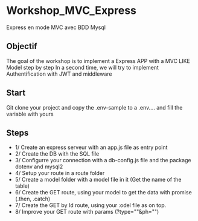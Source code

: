 # Workshop_MVC_Express
Express en mode MVC avec BDD Mysql

## Objectif
The goal of the workshop is to implement a Express APP with a MVC LIKE Model step by step
In a second time, we will try to implement Authentification with JWT and middleware

## Start
Git clone your project and copy the .env-sample to a .env.... and fill the variable with yours

## Steps
- 1/ Create an express serveur with an app.js file as entry point
- 2/ Create the DB with the SQL file
- 3/ Configurre your connection with a db-config.js file and the package dotenv and mysql2
- 4/ Setup your route in a route folder
- 5/ Create a model folder with a model file in it (Get the name of the table)
- 6/ Create the GET route, using your model to get the data with promise (.then, .catch)
- 7/ Create the GET by Id route, using your :odel file as on top.
- 8/ Improve your GET route with params (?type=""&ph="")
